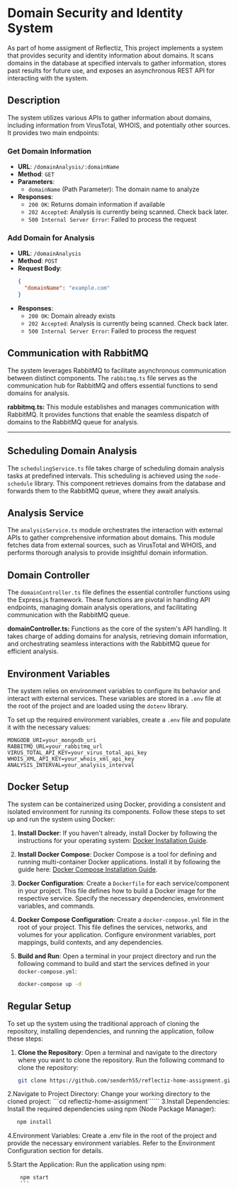 # Domain Security and Identity System

As part of home assigment of Reflectiz, This project implements a system that provides security and identity information about domains. It scans domains in the database at specified intervals to gather information, stores past results for future use, and exposes an asynchronous REST API for interacting with the system.

## Description

The system utilizes various APIs to gather information about domains, including information from VirusTotal, WHOIS, and potentially other sources. It provides two main endpoints:

### Get Domain Information

- **URL**: `/domainAnalysis/:domainName`
- **Method**: `GET`
- **Parameters**:
  - `domainName` (Path Parameter): The domain name to analyze
- **Responses**:
  - `200 OK`: Returns domain information if available
  - `202 Accepted`: Analysis is currently being scanned. Check back later.
  - `500 Internal Server Error`: Failed to process the request

### Add Domain for Analysis

- **URL**: `/domainAnalysis`
- **Method**: `POST`
- **Request Body**:
  ```json
  {
    "domainName": "example.com"
  }
  ```
- **Responses**:
  - `200 OK`: Domain already exists
  - `202 Accepted`: Analysis is currently being scanned. Check back later.
  - `500 Internal Server Error`: Failed to process the request

## Communication with RabbitMQ

The system leverages RabbitMQ to facilitate asynchronous communication between distinct components. The `rabbitmq.ts` file serves as the communication hub for RabbitMQ and offers essential functions to send domains for analysis.

**rabbitmq.ts:** This module establishes and manages communication with RabbitMQ. It provides functions that enable the seamless dispatch of domains to the RabbitMQ queue for analysis.

---

## Scheduling Domain Analysis

The `schedulingService.ts` file takes charge of scheduling domain analysis tasks at predefined intervals. This scheduling is achieved using the `node-schedule` library. This component retrieves domains from the database and forwards them to the RabbitMQ queue, where they await analysis.

## Analysis Service

The `analysisService.ts` module orchestrates the interaction with external APIs to gather comprehensive information about domains. This module fetches data from external sources, such as VirusTotal and WHOIS, and performs thorough analysis to provide insightful domain information.

## Domain Controller

The `domainController.ts` file defines the essential controller functions using the Express.js framework. These functions are pivotal in handling API endpoints, managing domain analysis operations, and facilitating communication with the RabbitMQ queue.

**domainController.ts:** Functions as the core of the system's API handling. It takes charge of adding domains for analysis, retrieving domain information, and orchestrating seamless interactions with the RabbitMQ queue for efficient analysis.

## Environment Variables

The system relies on environment variables to configure its behavior and interact with external services. These variables are stored in a `.env` file at the root of the project and are loaded using the `dotenv` library.

To set up the required environment variables, create a `.env` file and populate it with the necessary values:

```plaintext
MONGODB_URI=your_mongodb_uri
RABBITMQ_URL=your_rabbitmq_url
VIRUS_TOTAL_API_KEY=your_virus_total_api_key
WHOIS_XML_API_KEY=your_whois_xml_api_key
ANALYSIS_INTERVAL=your_analysis_interval
```

## Docker Setup

The system can be containerized using Docker, providing a consistent and isolated environment for running its components. Follow these steps to set up and run the system using Docker:

1. **Install Docker**: If you haven't already, install Docker by following the instructions for your operating system: [Docker Installation Guide](https://docs.docker.com/get-docker/).

2. **Install Docker Compose**: Docker Compose is a tool for defining and running multi-container Docker applications. Install it by following the guide here: [Docker Compose Installation Guide](https://docs.docker.com/compose/install/).

3. **Docker Configuration**: Create a `Dockerfile` for each service/component in your project. This file defines how to build a Docker image for the respective service. Specify the necessary dependencies, environment variables, and commands.

4. **Docker Compose Configuration**: Create a `docker-compose.yml` file in the root of your project. This file defines the services, networks, and volumes for your application. Configure environment variables, port mappings, build contexts, and any dependencies.

5. **Build and Run**: Open a terminal in your project directory and run the following command to build and start the services defined in your `docker-compose.yml`:

   ```bash
   docker-compose up -d
   ```

## Regular Setup

To set up the system using the traditional approach of cloning the repository, installing dependencies, and running the application, follow these steps:

1. **Clone the Repository**: Open a terminal and navigate to the directory where you want to clone the repository. Run the following command to clone the repository:

   ```bash
   git clone https://github.com/senderh55/reflectiz-home-assignment.git
   ```

2.Navigate to Project Directory: Change your working directory to the cloned project:
```cd reflectiz-home-assignment``````
3.Install Dependencies: Install the required dependencies using npm (Node Package Manager):

```bash
   npm install
```

4.Environment Variables: Create a .env file in the root of the project and provide the necessary environment variables. Refer to the Environment Configuration section for details.

5.Start the Application: Run the application using npm:

````bash
    npm start
    ```
````
